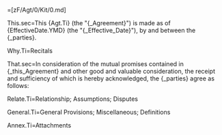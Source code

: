 =[zF/Agt/0/Kit/0.md]

This.sec=This {Agt.Ti} (the "{_Agreement}") is made as of {EffectiveDate.YMD} (the "{_Effective_Date}"), by and between the {_parties}.

Why.Ti=Recitals

That.sec=In consideration of the mutual promises contained in {_this_Agreement} and other good and valuable consideration, the receipt and sufficiency of which is hereby acknowledged, the {_parties} agree as follows:

Relate.Ti=Relationship; Assumptions; Disputes

General.Ti=General Provisions; Miscellaneous; Definitions

Annex.Ti=Attachments